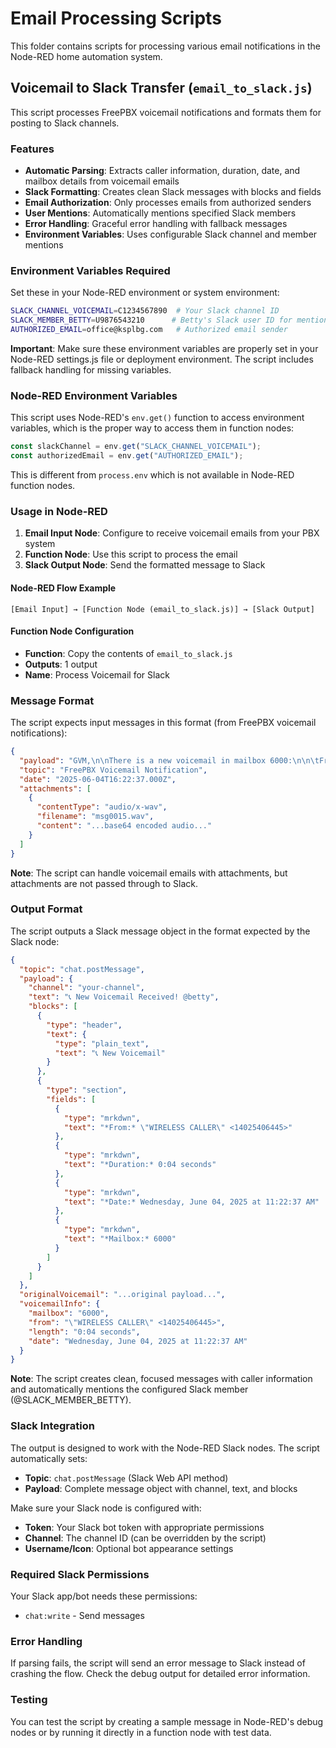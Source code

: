 # Email Processing Scripts

This folder contains scripts for processing various email notifications in the Node-RED home automation system.

## Voicemail to Slack Transfer (`email_to_slack.js`)

This script processes FreePBX voicemail notifications and formats them for posting to Slack channels.

### Features

- **Automatic Parsing**: Extracts caller information, duration, date, and mailbox details from voicemail emails
- **Slack Formatting**: Creates clean Slack messages with blocks and fields
- **Email Authorization**: Only processes emails from authorized senders
- **User Mentions**: Automatically mentions specified Slack members
- **Error Handling**: Graceful error handling with fallback messages
- **Environment Variables**: Uses configurable Slack channel and member mentions

### Environment Variables Required

Set these in your Node-RED environment or system environment:

```bash
SLACK_CHANNEL_VOICEMAIL=C1234567890  # Your Slack channel ID
SLACK_MEMBER_BETTY=U9876543210      # Betty's Slack user ID for mentions
AUTHORIZED_EMAIL=office@ksplbg.com   # Authorized email sender
```

**Important**: Make sure these environment variables are properly set in your
Node-RED settings.js file or deployment environment. The script includes fallback
handling for missing variables.

### Node-RED Environment Variables

This script uses Node-RED's `env.get()` function to access environment variables,
which is the proper way to access them in function nodes:

```javascript
const slackChannel = env.get("SLACK_CHANNEL_VOICEMAIL");
const authorizedEmail = env.get("AUTHORIZED_EMAIL");
```

This is different from `process.env` which is not available in Node-RED function nodes.

### Usage in Node-RED

1. **Email Input Node**: Configure to receive voicemail emails from your PBX system
2. **Function Node**: Use this script to process the email
3. **Slack Output Node**: Send the formatted message to Slack

#### Node-RED Flow Example

```
[Email Input] → [Function Node (email_to_slack.js)] → [Slack Output]
```

#### Function Node Configuration

- **Function**: Copy the contents of `email_to_slack.js`
- **Outputs**: 1 output
- **Name**: Process Voicemail for Slack

### Message Format

The script expects input messages in this format (from FreePBX voicemail notifications):

```json
{
  "payload": "GVM,\n\nThere is a new voicemail in mailbox 6000:\n\n\tFrom:\t\"WIRELESS CALLER\" <14025406445>\n\tLength:\t0:04 seconds\n\tDate:\tWednesday, June 04, 2025 at 11:22:37 AM\n...",
  "topic": "FreePBX Voicemail Notification",
  "date": "2025-06-04T16:22:37.000Z",
  "attachments": [
    {
      "contentType": "audio/x-wav",
      "filename": "msg0015.wav",
      "content": "...base64 encoded audio..."
    }
  ]
}
```

**Note**: The script can handle voicemail emails with attachments, but attachments are not passed through to Slack.

### Output Format

The script outputs a Slack message object in the format expected by the Slack node:

```json
{
  "topic": "chat.postMessage",
  "payload": {
    "channel": "your-channel",
    "text": "📞 New Voicemail Received! @betty",
    "blocks": [
      {
        "type": "header",
        "text": {
          "type": "plain_text",
          "text": "📞 New Voicemail"
        }
      },
      {
        "type": "section",
        "fields": [
          {
            "type": "mrkdwn",
            "text": "*From:* \"WIRELESS CALLER\" <14025406445>"
          },
          {
            "type": "mrkdwn",
            "text": "*Duration:* 0:04 seconds"
          },
          {
            "type": "mrkdwn",
            "text": "*Date:* Wednesday, June 04, 2025 at 11:22:37 AM"
          },
          {
            "type": "mrkdwn",
            "text": "*Mailbox:* 6000"
          }
        ]
      }
    ]
  },
  "originalVoicemail": "...original payload...",
  "voicemailInfo": {
    "mailbox": "6000",
    "from": "\"WIRELESS CALLER\" <14025406445>",
    "length": "0:04 seconds",
    "date": "Wednesday, June 04, 2025 at 11:22:37 AM"
  }
}
```

**Note**: The script creates clean, focused messages with caller information and
automatically mentions the configured Slack member (@SLACK_MEMBER_BETTY).

### Slack Integration

The output is designed to work with the Node-RED Slack nodes. The script automatically sets:

- **Topic**: `chat.postMessage` (Slack Web API method)
- **Payload**: Complete message object with channel, text, and blocks

Make sure your Slack node is configured with:

- **Token**: Your Slack bot token with appropriate permissions
- **Channel**: The channel ID (can be overridden by the script)
- **Username/Icon**: Optional bot appearance settings

### Required Slack Permissions

Your Slack app/bot needs these permissions:

- `chat:write` - Send messages

### Error Handling

If parsing fails, the script will send an error message to Slack instead of crashing
the flow. Check the debug output for detailed error information.

### Testing

You can test the script by creating a sample message in Node-RED's debug nodes
or by running it directly in a function node with test data.
